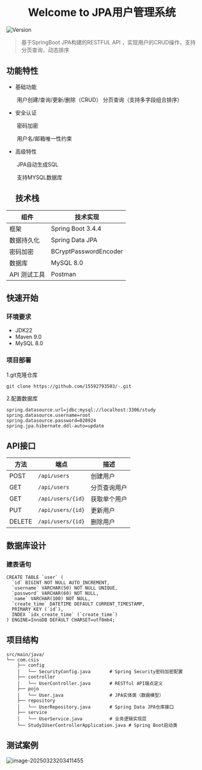 <h1 align="center">Welcome to JPA用户管理系统 </h1>
<p>
  <img alt="Version" src="https://img.shields.io/badge/version-1.0.0-blue.svg?cacheSeconds=2592000" />
</p>


> 基于SpringBoot JPA构建的RESTFUL API ，实现用户的CRUD操作，支持分页查询，动态排序

## 功能特性

- 基础功能

  ​	用户创建/查询/更新/删除（CRUD）
  ​	分页查询（支持多字段组合排序）

- 安全认证

  ​	密码加密

  ​	用户名/邮箱唯一性约束

- 高级特性

  ​	JPA自动生成SQL

  ​	支持MYSQL数据库

  ## 技术栈

| 组件         | 技术实现              |
| ------------ | --------------------- |
| 框架         | Spring Boot 3.4.4     |
| 数据持久化   | Spring Data JPA       |
| 密码加密     | BCryptPasswordEncoder |
| 数据库       | MySQL 8.0             |
| API 测试工具 | Postman               |

## 快速开始

### 环境要求

- JDK22
- Maven 9.0
- MySQL 8.0

### 项目部署

1.git克隆仓库

```
git clone https://github.com/15592793503/-.git
```

2.配置数据库

```
spring.datasource.url=jdbc:mysql://localhost:3306/study
spring.datasource.username=root
spring.datasource.password=020924
spring.jpa.hibernate.ddl-auto=update
```

## API接口

| 方法   | 端点              | 描述         |
| ------ | ----------------- | ------------ |
| POST   | `/api/users`      | 创建用户     |
| GET    | `/api/users`      | 分页查询用户 |
| GET    | `/api/users/{id}` | 获取单个用户 |
| PUT    | `/api/users/{id}` | 更新用户     |
| DELETE | `/api/users/{id}` | 删除用户     |

## 数据库设计

### 建表语句

```
CREATE TABLE `user` (
  `id` BIGINT NOT NULL AUTO_INCREMENT,
  `username` VARCHAR(50) NOT NULL UNIQUE,
  `password` VARCHAR(60) NOT NULL,
  `name` VARCHAR(100) NOT NULL,
  `create_time` DATETIME DEFAULT CURRENT_TIMESTAMP,
  PRIMARY KEY (`id`),
  INDEX `idx_create_time` (`create_time`)
) ENGINE=InnoDB DEFAULT CHARSET=utf8mb4;
```

## 项目结构

```
src/main/java/
└── com.csis
    ├── config
    │   └── SecurityConfig.java       # Spring Security密码加密配置
    ├── controller
    │   └── UserController.java       # RESTful API端点定义
    ├── pojo
    │   └── User.java                 # JPA实体类（数据模型）
    ├── repository
    │   └── UserRepository.java       # Spring Data JPA仓库接口
    ├── service
    │   └── UserService.java          # 业务逻辑实现层
    └── Study1UserControllerApplication.java # Spring Boot启动类
```

## 测试案例

![image-20250323203411455](C:\Users\张浩益\AppData\Roaming\Typora\typora-user-images\image-20250323203411455.png)